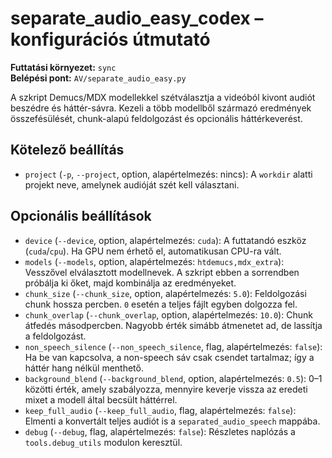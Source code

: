 # separate_audio_easy_codex – konfigurációs útmutató

**Futtatási környezet:** `sync`  
**Belépési pont:** `AV/separate_audio_easy.py`

A szkript Demucs/MDX modellekkel szétválasztja a videóból kivont audiót beszédre és háttér-sávra. Kezeli a több modellből származó eredmények összefésülését, chunk-alapú feldolgozást és opcionális háttérkeverést.

## Kötelező beállítás
- `project` (`-p`, `--project`, option, alapértelmezés: nincs): A `workdir` alatti projekt neve, amelynek audióját szét kell választani.

## Opcionális beállítások
- `device` (`--device`, option, alapértelmezés: `cuda`): A futtatandó eszköz (`cuda`/`cpu`). Ha GPU nem érhető el, automatikusan CPU-ra vált.
- `models` (`--models`, option, alapértelmezés: `htdemucs,mdx_extra`): Vesszővel elválasztott modellnevek. A szkript ebben a sorrendben próbálja ki őket, majd kombinálja az eredményeket.
- `chunk_size` (`--chunk_size`, option, alapértelmezés: `5.0`): Feldolgozási chunk hossza percben. `0` esetén a teljes fájlt egyben dolgozza fel.
- `chunk_overlap` (`--chunk_overlap`, option, alapértelmezés: `10.0`): Chunk átfedés másodpercben. Nagyobb érték simább átmenetet ad, de lassítja a feldolgozást.
- `non_speech_silence` (`--non_speech_silence`, flag, alapértelmezés: `false`): Ha be van kapcsolva, a non-speech sáv csak csendet tartalmaz; így a háttér hang nélkül menthető.
- `background_blend` (`--background_blend`, option, alapértelmezés: `0.5`): 0–1 közötti érték, amely szabályozza, mennyire keverje vissza az eredeti mixet a modell által becsült háttérrel.
- `keep_full_audio` (`--keep_full_audio`, flag, alapértelmezés: `false`): Elmenti a konvertált teljes audiót is a `separated_audio_speech` mappába.
- `debug` (`--debug`, flag, alapértelmezés: `false`): Részletes naplózás a `tools.debug_utils` modulon keresztül.
